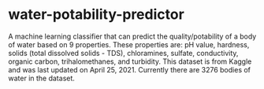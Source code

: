 # water-potability-predictor
A machine learning classifier that can predict the quality/potability of a body of water based on 9 properties.  These properties are: pH value, hardness, solids (total dissolved solids - TDS), chloramines, sulfate, conductivity, organic carbon, trihalomethanes, and turbidity.  This dataset is from Kaggle and was last updated on April 25, 2021. Currently there are 3276 bodies of water in the dataset.
